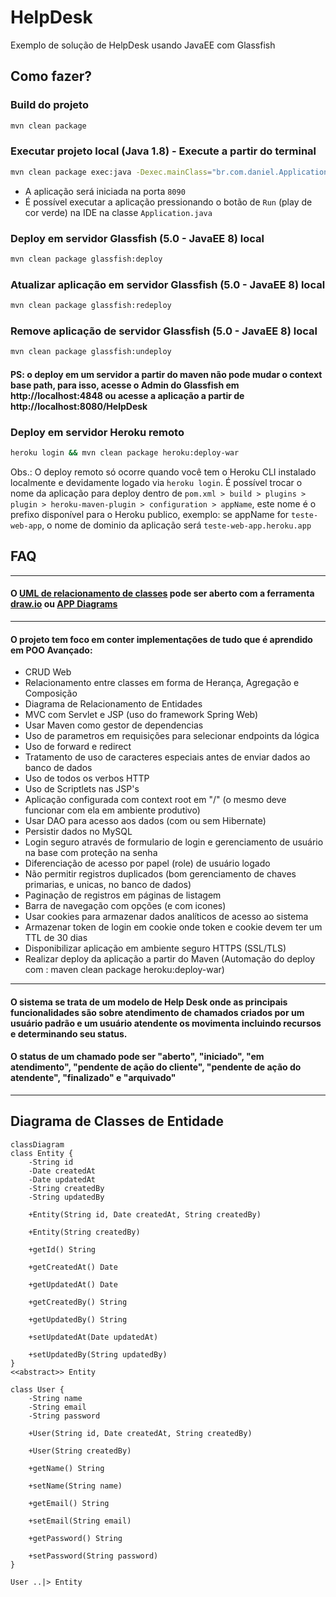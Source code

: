 # HelpDesk
Exemplo de solução de HelpDesk usando JavaEE com Glassfish

## Como fazer?

### Build do projeto
```bash
mvn clean package
```

### Executar projeto local (Java 1.8) - Execute a partir do terminal
```bash
mvn clean package exec:java -Dexec.mainClass="br.com.daniel.Application"
```
- A aplicação será iniciada na porta `8090`
- É possível executar a aplicação pressionando o botão de `Run` (play de cor verde) na IDE na classe `Application.java`

### Deploy em servidor Glassfish (5.0 - JavaEE 8) local
```bash
mvn clean package glassfish:deploy
```

### Atualizar aplicação em servidor Glassfish (5.0 - JavaEE 8) local
```bash
mvn clean package glassfish:redeploy
```

### Remove aplicação de servidor Glassfish (5.0 - JavaEE 8) local
```bash
mvn clean package glassfish:undeploy
```

#### PS: o deploy em um servidor a partir do maven não pode mudar o context base path, para isso, acesse o Admin do Glassfish em http://localhost:4848 ou acesse a aplicação a partir de http://localhost:8080/HelpDesk

### Deploy em servidor Heroku remoto
```bash
heroku login && mvn clean package heroku:deploy-war
```

Obs.: O deploy remoto só ocorre quando você tem o Heroku CLI instalado localmente e devidamente logado via `heroku login`. É possível trocar o nome da aplicação para deploy dentro de `pom.xml > build > plugins > plugin > heroku-maven-plugin > configuration > appName`, este nome é o prefixo disponível para o Heroku publico, exemplo: se appName for `teste-web-app`, o nome de dominio da aplicação será `teste-web-app.heroku.app`

## FAQ

---

#### O [UML de relacionamento de classes](https://github.com/douglasffilho/HelpDesk/blob/main/HelpDeskEntityUML.drawio) pode ser aberto com a ferramenta [draw.io](https://draw.io) ou [APP Diagrams](https://app.diagrams.net/)

---

#### O projeto tem foco em conter implementações de tudo que é aprendido em POO Avançado:

- CRUD Web
- Relacionamento entre classes em forma de Herança, Agregação e Composição
- Diagrama de Relacionamento de Entidades
- MVC com Servlet e JSP (uso do framework Spring Web)
- Usar Maven como gestor de dependencias
- Uso de parametros em requisições para selecionar endpoints da lógica
- Uso de forward e redirect
- Tratamento de uso de caracteres especiais antes de enviar dados ao banco de dados
- Uso de todos os verbos HTTP
- Uso de Scriptlets nas JSP's
- Aplicação configurada com context root em "/" (o mesmo deve funcionar com ela em ambiente produtivo)
- Usar DAO para acesso aos dados (com ou sem Hibernate)
- Persistir dados no MySQL
- Login seguro através de formulario de login e gerenciamento de usuário na base com proteção na senha
- Diferenciação de acesso por papel (role) de usuário logado
- Não permitir registros duplicados (bom gerenciamento de chaves primarias, e unicas, no banco de dados)
- Paginação de registros em páginas de listagem
- Barra de navegação com opções (e com icones)
- Usar cookies para armazenar dados analíticos de acesso ao sistema
- Armazenar token de login em cookie onde token e cookie devem ter um TTL de 30 dias
- Disponibilizar aplicação em ambiente seguro HTTPS (SSL/TLS)
- Realizar deploy da aplicação a partir do Maven (Automação do deploy com : maven clean package heroku:deploy-war)

---

#### O sistema se trata de um modelo de Help Desk onde as principais funcionalidades são sobre atendimento de chamados criados por um usuário padrão e um usuário atendente os movimenta incluindo recursos e determinando seu status.

#### O status de um chamado pode ser "aberto", "iniciado", "em atendimento", "pendente de ação do cliente", "pendente de ação do atendente", "finalizado" e "arquivado"

---

## Diagrama de Classes de Entidade

```mermaid
classDiagram
class Entity {
    -String id
    -Date createdAt
    -Date updatedAt
    -String createdBy
    -String updatedBy

    +Entity(String id, Date createdAt, String createdBy)

    +Entity(String createdBy)

    +getId() String

    +getCreatedAt() Date

    +getUpdatedAt() Date

    +getCreatedBy() String

    +getUpdatedBy() String

    +setUpdatedAt(Date updatedAt)

    +setUpdatedBy(String updatedBy)
}
<<abstract>> Entity

class User {
    -String name
    -String email
    -String password

    +User(String id, Date createdAt, String createdBy)

    +User(String createdBy)

    +getName() String

    +setName(String name)

    +getEmail() String

    +setEmail(String email)

    +getPassword() String

    +setPassword(String password)
}

User ..|> Entity

```